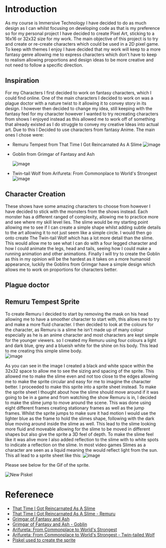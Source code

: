 # Introduction
As my course is Immersive Technology I have decided to do as much design as I can whilst focusing on developing code as that is my preference so for my personal project I have decided to create Pixel Art, sticking to a 16x16 or 32x32 size for my work. The main objective of this project is to try and create or re-create characters which could be used in a 2D pixel game. To keep with themes I enjoy I have decided that my work will keep to a more fantasy genre allowing me to express characters which don't have to keep to realism allowing proportions and design ideas to be more creative and not need to follow a specific direction.

## Inspiration
For my Characters I first decided to work on fantasy characters, which I could find online. One of the main characters I decided to work on was a plague doctor with a nature twist to it allowing it to convey story in its design. I however then decided to change my idea, still keeping with the fantasy feel for my character however I wanted to try recreating characters from shows I enjoyed instead as this allowed me to work off of something that already existed as I do struggle to convey my creative Ideas into actual art. Due to this I Decided to use characters from fantasy Anime. The main ones I chose were:

- Remuru Tempest from That Time I Got Reincarnated As A Slime
  ![image](Media/Remuru_Slime.png)
- Goblin from Grimgar of Fantasy and Ash

  ![image](Media/Grimgar_Goblin.png)
- Twin-tail Wolf from Arifureta: From Commonplace to World's Strongest
  ![image](Media/Arifureta_Twin_Tail_Wolf.png)

## Character Creation
These shows have some amazing characters to choose from however I have decided to stick with the monsters from the shows instead. Each monster has a different ranged of complexity, allowing me to practice more and see where my skill level lies. The slime would be my starting point allowing me to see if I can create a simple shape whilst adding subtle details to the art allowing it to not just seem like a simple circle. I would then go onto create The Twin-tail Wolf which has a lot more detail than the slime. This would allow me to see what I can do with a four legged character and how I could animate the legs, head and tails, seeing how I could make a running animation and other animations. Finally I will try to create the Goblin as this in my opinion will be the hardest as it takes on a more humanoid appearance, luckily the Goblins from Grimgar have a simple design which allows me to work on proportions for characters better.

## Plague doctor 


## Remuru Tempest Sprite
To create Remuru I decided to start by removing the mask on his head allowing me to have a smoother character to start with, this allows me to try and make a more fluid character. I then decided to look at the colours for the character, as Remuru is a slime he isn't made up of many colour especially as he is an anime character and most characters are kept simple for the younger viewers. so I created my Remuru using four colours a light and dark blue, grey and a blueish white for the shine on his body. This lead to me creating this simple slime body.  
![image](Media/Remuru.png)

As you can see in the image I created a black and white space within the 32x32 space to allow me to see the sizing and spacing of the sprite. This allowed me to make the slime even and not too close to the edges allowing me to make the sprite circular and easy for me to imagine the character better. I proceeded to make this sprite into a sprite sheet instead. To make the sprite sheet I thought about how the slime should move around if it was going to be in a game and from watching the show Remuru is in, I decided to make the slime jump to move around the scene. This was done using eight different frames creating stationary frames as well as the jump frames. Whilst the sprite jumps to make sure it had motion I would use the lighter blue as the frame to hold the slimes shape, following with the dark blue moving around inside the slime as well. This lead to the slime looking more fluid and moveable allowing for the slime to be moved in different shapes but also give the sprite a 3D feel of depth. To make the slime feel like it was alive more I also added reflection to the slime with to white spots to indicate a reflection on the slime. In most video games Slimes as a character are seen as a liquid meaning the would reflect light from the sun. This all lead to a sprite sheet like this:
![image](Media/Remuru_Spritesheet.png)

Please see below for the Gif of the sprite.

![New Piskel](https://github.com/user-attachments/assets/8772573b-51c4-4469-bfd4-6c9f1f0fe4fa)

# Referenece
- [That Time I Got Reincarnated As A Slime](https://tensura.fandom.com/wiki/)
- [That Time I Got Reincarnated As A Slime - Remuru](https://tensura.fandom.com/wiki/Rimuru_Tempest/Gallery/Anime)
- [Grimgar of Fantasy and Ash](https://en.namu.wiki/w/재와%20환상의%20그림갈/몬스터)
- [Grimgar of Fantasy and Ash - Goblin](https://en.namu.wiki/w/재와%20환상의%20그림갈/몬스터)
- [Arifureta: From Commonplace to World's Strongest](https://arifureta.fandom.com/wiki/Arifureta_Wiki)
- [Arifureta: From Commonplace to World's Strongest - Twin-tailed Wolf](https://arifureta.fandom.com/wiki/Monster)
- [Piskel used to create the sprite](https://www.piskelapp.com/p/create/sprite/)
